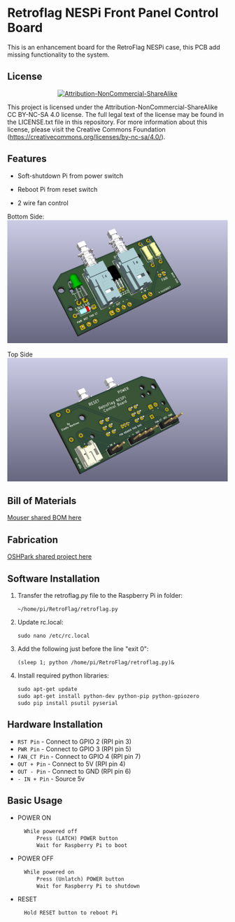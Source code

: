 Retroflag NESPi Front Panel Control Board
===============================
This is an enhancement board for the RetroFlag NESPi case, this PCB add missing functionality to the system.


License
-------
<div align="center"><a rel="license" href="https://creativecommons.org/licenses/by-nc-sa/4.0/"><img alt="Attribution-NonCommercial-ShareAlike" style="border-width:0" src="https://i.creativecommons.org/l/by-nc-sa/4.0/88x31.png" /></a><br /></div>

This project is licensed under the Attribution-NonCommercial-ShareAlike CC BY-NC-SA 4.0 license. The full legal text of the license may be found in the LICENSE.txt file in this repository. For more information about this license, please visit 
the Creative Commons Foundation (https://creativecommons.org/licenses/by-nc-sa/4.0/).

Features
--------

* Soft-shutdown Pi from power switch

* Reboot Pi from reset switch

* 2 wire fan control


Bottom Side:
![](RetroflagNESPi-TH_Back.png)

Top Side
![](RetroflagNESPi-TH_Front.png)


Bill of Materials
-----------------

[Mouser shared BOM here](https://www.mouser.com/ProjectManager/ProjectDetail.aspx?AccessID=31b58a360e)


Fabrication
-----------

[OSHPark shared project here](https://oshpark.com/shared_projects/V2yqoyFn)


Software Installation
---------------------
 1. Transfer the retroflag.py file to the Raspberry Pi in folder: 

        ~/home/pi/RetroFlag/retroflag.py

 2. Update rc.local:

        sudo nano /etc/rc.local

 3. Add the following just before the line "exit 0":

        (sleep 1; python /home/pi/RetroFlag/retroflag.py)&

 4. Install required python libraries:

        sudo apt-get update
		sudo apt-get install python-dev python-pip python-gpiozero
		sudo pip install psutil pyserial
	
		
Hardware Installation
---------------------

  * `RST Pin` - Connect to GPIO 2 (RPI pin 3)
  * `PWR Pin` - Connect to GPIO 3 (RPI pin 5)
  * `FAN_CT Pin` - Connect to GPIO 4 (RPI pin 7)
  * `OUT + Pin` - Connect to 5V (RPI pin 4)
  * `OUT - Pin` - Connect to GND (RPI pin 6)
  * `- IN + Pin` - Source 5v
  

Basic Usage
-----------

* POWER ON
			
		While powered off
			Press (LATCH) POWER button
			Wait for Raspberry Pi to boot		
* POWER OFF
		
		While powered on
			Press (Unlatch) POWER button
			Wait for Raspberry Pi to shutdown			
* RESET
		
		Hold RESET button to reboot Pi
	